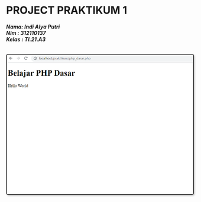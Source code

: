 # PROJECT PRAKTIKUM 1

**_Nama: Indi Alya Putri_** <br/>
**_Nim : 312110137_** <br/>
**_Kelas : TI.21.A3_** <br/>

<br/>
<img src="img/Screenshots/1.png" style="border: 2px solid #333; border-radius: 5px; box-shadow: 2px 2px 4px #00000040">

